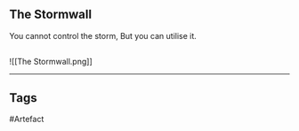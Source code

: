 ## The Stormwall
You cannot control the storm,
But you can utilise it.
## 
![[The Stormwall.png]]

---
## Tags
#Artefact